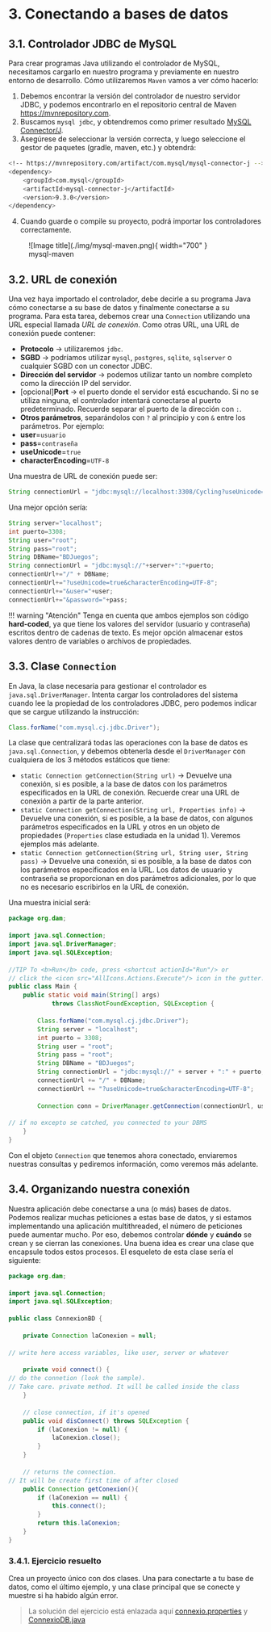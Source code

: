 # 3. Conectando a bases de datos
## 3.1. Controlador JDBC de MySQL

Para crear programas Java utilizando el controlador de MySQL, necesitamos cargarlo en nuestro programa y previamente en nuestro entorno de desarrollo. Cómo utilizaremos `Maven` vamos a ver cómo hacerlo:

1. Debemos encontrar la versión del controlador de nuestro servidor JDBC, y podemos encontrarlo en el repositorio central de Maven <https://mvnrepository.com>.
2. Buscamos `mysql jdbc`, y obtendremos como primer resultado [MySQL Connector/J](https://mvnrepository.com/artifact/com.mysql/mysql-connector-j/9.3.0).
3. Asegúrese de seleccionar la versión correcta, y luego seleccione el gestor de paquetes (gradle, maven, etc.) y obtendrá:

```bash
<!-- https://mvnrepository.com/artifact/com.mysql/mysql-connector-j -->
<dependency>
    <groupId>com.mysql</groupId>
    <artifactId>mysql-connector-j</artifactId>
    <version>9.3.0</version>
</dependency>
```

4. Cuando guarde o compile su proyecto, podrá importar los controladores correctamente.

<figure markdown="span">
  ![Image title](./img/mysql-maven.png){ width="700" }
  <figcaption>mysql-maven</figcaption>
</figure>


## 3.2. URL de conexión

Una vez haya importado el controlador, debe decirle a su programa Java cómo conectarse a su base de datos y finalmente conectarse a su programa. Para esta tarea, debemos crear una `Connection` utilizando una URL especial llamada _URL de conexión_. Como otras URL, una URL de conexión puede contener:

- **Protocolo** →  utilizaremos `jdbc`.
- **SGBD** →  podríamos utilizar `mysql`, `postgres`, `sqlite`, `sqlserver` o cualquier SGBD con un conector JDBC.
- **Dirección del servidor** →  podemos utilizar tanto un nombre completo como la dirección IP del servidor.
- [opcional]**Port** → el puerto donde el servidor está escuchando. Si no se utiliza ninguna, el controlador intentará conectarse al puerto predeterminado. Recuerde separar el puerto de la dirección con `:`.
- **Otros parámetros**, separándolos con `?` al principio y con `&` entre los parámetros. Por ejemplo: 
- **user**=`usuario` 
- **pass**=`contraseña` 
- **useUnicode**=`true` 
- **characterEncoding**=`UTF-8`

Una muestra de URL de conexión puede ser:

```java
String connectionUrl = "jdbc:mysql://localhost:3308/Cycling?useUnicode=true&characterEncoding=UTF-8&user=root&password=root";
```

Una mejor opción sería:

```java
String server="localhost";
int puerto=3308;
String user="root";
String pass="root";
String DBName="BDJuegos";
String connectionUrl = "jdbc:mysql://"+server+":"+puerto;
connectionUrl+="/" + DBName;
connectionUrl+="?useUnicode=true&characterEncoding=UTF-8";
connectionUrl+="&user="+user;
connectionUrl+="&password="+pass;
```

!!! warning "Atención" 
Tenga en cuenta que ambos ejemplos son código **hard-coded**, ya que tiene los valores del servidor (usuario y contraseña) escritos dentro de cadenas de texto. Es mejor opción almacenar estos valores dentro de variables o archivos de propiedades.

## 3.3. Clase `Connection`

En Java, la clase necesaria para gestionar el controlador es `java.sql.DriverManager`. Intenta cargar los controladores del sistema cuando lee la propiedad de los controladores JDBC, pero podemos indicar que se cargue utilizando la instrucción:

```java
Class.forName("com.mysql.cj.jdbc.Driver");
```

La clase que centralizará todas las operaciones con la base de datos es `java.sql.Connection`, y debemos obtenerla desde el `DriverManager` con cualquiera de los 3 métodos estáticos que tiene:

- `static Connection getConnection(String url)` $\rightarrow$ Devuelve una conexión, si es posible, a la base de datos con los parámetros especificados en la URL de conexión. Recuerde crear una URL de conexión a partir de la parte anterior.
- `static Connection getConnection(String url, Properties info)` $\rightarrow$ Devuelve una conexión, si es posible, a la base de datos, con algunos parámetros especificados en la URL y otros en un objeto de propiedades (`Properties` clase estudiada en la unidad 1). Veremos ejemplos más adelante.
- `static Connection getConnection(String url, String user, String pass)` $\rightarrow$ Devuelve una conexión, si es posible, a la base de datos con los parámetros especificados en la URL. Los datos de usuario y contraseña se proporcionan en dos parámetros adicionales, por lo que no es necesario escribirlos en la URL de conexión.

Una muestra inicial será:

```java
package org.dam;

import java.sql.Connection;
import java.sql.DriverManager;
import java.sql.SQLException;

//TIP To <b>Run</b> code, press <shortcut actionId="Run"/> or
// click the <icon src="AllIcons.Actions.Execute"/> icon in the gutter.
public class Main {
    public static void main(String[] args)
            throws ClassNotFoundException, SQLException {

        Class.forName("com.mysql.cj.jdbc.Driver");
        String server = "localhost";
        int puerto = 3308;
        String user = "root";
        String pass = "root";
        String DBName = "BDJuegos";
        String connectionUrl = "jdbc:mysql://" + server + ":" + puerto;
        connectionUrl += "/" + DBName;
        connectionUrl += "?useUnicode=true&characterEncoding=UTF-8";

        Connection conn = DriverManager.getConnection(connectionUrl, user, pass);

// if no excepto se catched, you connected to your DBMS
    }
}
```

Con el objeto `Connection` que tenemos ahora conectado, enviaremos nuestras consultas y pediremos información, como veremos más adelante.

## 3.4. Organizando nuestra conexión

Nuestra aplicación debe conectarse a una (o más) bases de datos. Podemos realizar muchas peticiones a estas base de datos, y si estamos implementando una aplicación multithreaded, el número de peticiones puede aumentar mucho. Por eso, debemos controlar **dónde** y **cuándo** se crean y se cierran las conexiones. Una buena idea es crear una clase que encapsule todos estos procesos. El esqueleto de esta clase sería el siguiente:


```java
package org.dam;

import java.sql.Connection;
import java.sql.SQLException;

public class ConnexionBD {

    private Connection laConexion = null;

// write here access variables, like user, server or whatever

    private void connect() {
// do the connetion (look the sample).
// Take care. private method. It will be called inside the class
    }

    // close connection, if it's opened
    public void disConnect() throws SQLException {
        if (laConexion != null) {
            laConexion.close();
        }
    }

    // returns the connection.
// It will be create first time of after closed
    public Connection getConexion(){
        if (laConexion == null) {
            this.connect();
        }
        return this.laConexion;
    }
}
```
### 3.4.1. Ejercicio resuelto

Crea un proyecto único con dos clases. Una para conectarte a tu base de datos, como el último ejemplo, y una clase principal que se conecte y muestre si ha habido algún error.


> La solución del ejercicio está enlazada aquí [connexio.properties](./connexion.properties) y [ConnexioDB.java](./ConnexionDB.java)